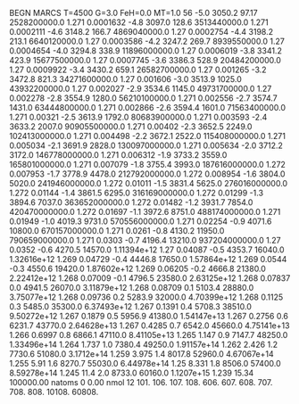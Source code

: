 BEGN
MARCS T=4500 G=3.0 FeH=0.0 MT=1.0
                  56
-5.0 3050.2 97.17 2528200000.0 1.271 0.0001632 
-4.8 3097.0 128.6 3513440000.0 1.271 0.0002111 
-4.6 3148.2 166.7 4869040000.0 1.27 0.0002754 
-4.4 3198.2 213.1 6640120000.0 1.27 0.0003586 
-4.2 3247.2 269.7 8939550000.0 1.27 0.0004654 
-4.0 3294.8 338.9 11896000000.0 1.27 0.0006019 
-3.8 3341.2 423.9 15677500000.0 1.27 0.0007745 
-3.6 3386.3 528.9 20484200000.0 1.27 0.0009922 
-3.4 3430.2 659.1 26582700000.0 1.27 0.001265 
-3.2 3472.8 821.3 34271600000.0 1.27 0.001606 
-3.0 3513.9 1025.0 43932200000.0 1.27 0.002027 
-2.9 3534.6 1145.0 49731700000.0 1.27 0.002278 
-2.8 3554.9 1280.0 56210100000.0 1.271 0.002556 
-2.7 3574.7 1431.0 63444800000.0 1.271 0.002866 
-2.6 3594.4 1601.0 71563400000.0 1.271 0.00321 
-2.5 3613.9 1792.0 80683900000.0 1.271 0.003593 
-2.4 3633.2 2007.0 90905500000.0 1.271 0.00402 
-2.3 3652.5 2249.0 102413000000.0 1.271 0.004498 
-2.2 3672.1 2522.0 115408000000.0 1.271 0.005034 
-2.1 3691.9 2828.0 130097000000.0 1.271 0.005634 
-2.0 3712.2 3172.0 146778000000.0 1.271 0.006312 
-1.9 3733.2 3559.0 165801000000.0 1.271 0.007079 
-1.8 3755.4 3993.0 187616000000.0 1.272 0.007953 
-1.7 3778.9 4478.0 212792000000.0 1.272 0.008954 
-1.6 3804.0 5020.0 241946000000.0 1.272 0.01011 
-1.5 3831.4 5625.0 276016000000.0 1.272 0.01144 
-1.4 3861.5 6295.0 316169000000.0 1.272 0.01299 
-1.3 3894.6 7037.0 363652000000.0 1.272 0.01482 
-1.2 3931.7 7854.0 420470000000.0 1.272 0.01697 
-1.1 3972.6 8751.0 488174000000.0 1.271 0.01949 
-1.0 4019.3 9731.0 570556000000.0 1.271 0.02254 
-0.9 4071.6 10800.0 670157000000.0 1.271 0.0261 
-0.8 4130.2 11950.0 790659000000.0 1.271 0.0303 
-0.7 4196.4 13210.0 937204000000.0 1.27 0.0352 
-0.6 4270.5 14570.0 1.11394e+12 1.27 0.04087 
-0.5 4353.7 16040.0 1.32616e+12 1.269 0.04729 
-0.4 4446.8 17650.0 1.57864e+12 1.269 0.0544 
-0.3 4550.6 19420.0 1.87602e+12 1.269 0.06205 
-0.2 4666.8 21380.0 2.22412e+12 1.268 0.07009 
-0.1 4796.5 23580.0 2.63125e+12 1.268 0.07837 
0.0 4941.5 26070.0 3.11879e+12 1.268 0.08709 
0.1 5103.4 28880.0 3.75077e+12 1.268 0.09736 
0.2 5283.9 32000.0 4.70399e+12 1.268 0.1125 
0.3 5485.0 35300.0 6.37493e+12 1.267 0.1391 
0.4 5708.3 38510.0 9.50272e+12 1.267 0.1879 
0.5 5956.9 41380.0 1.54147e+13 1.267 0.2756 
0.6 6231.7 43770.0 2.64628e+13 1.267 0.4285 
0.7 6542.0 45660.0 4.75141e+13 1.266 0.6997 
0.8 6866.1 47110.0 8.41105e+13 1.265 1.147 
0.9 7147.7 48250.0 1.33496e+14 1.264 1.737 
1.0 7380.4 49250.0 1.91157e+14 1.262 2.426 
1.2 7730.6 51080.0 3.1712e+14 1.259 3.975 
1.4 8017.8 52960.0 4.67067e+14 1.255 5.91 
1.6 8270.7 55030.0 6.44978e+14 1.25 8.331 
1.8 8506.0 57400.0 8.59278e+14 1.245 11.4 
2.0 8733.0 60160.0 1.1207e+15 1.239 15.34 
100000.00
natoms              0      0.00
nmol          12
          101.         106.       107.      108.         606.        607.        608.
          707.         708.       808.    10108.       60808.

